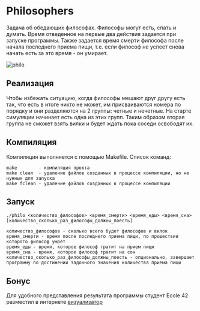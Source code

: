 # Philosophers
Задача об обедающих философах. Философы могут есть, спать и думать. Время отведенное на первые два действия задается при запуске программы. Также задается время смерти философа после начала последнего приема пищи, т.е. если философ не успеет снова начать есть за это время - он умирает.

![philo](https://user-images.githubusercontent.com/36601351/175883406-afc27da4-b117-4b43-89c2-b7d16796f8db.png)
## Реализация
Чтобы избежать ситуацию, когда философы мешают друг другу есть так, что есть в итоге никто не может, им присваиваются номера по порядку и они разделяются на 2 группы: четные и нечетные. На старте симуляции начинает есть одна из этих групп. Таким образом вторая группа не сможет взять вилки и будет ждать пока соседи освободят их.

## Компиляция
Компиляция выполняется с помощью Makefile. Список команд:
``` 
make		- компиляция прокта
make clean	- удаление файлов созданных в процессе компиляции, но не нужных для запуска
make fclean	- удаление файлов созданных в процессе компиляции
```

## Запуск
`./philo <количество_философов> <время_смерти> <время_еды> <время_сна> [количество_сколько_раз_философы_должны_поесть]`
```
количество_философов - сколько всего будет философов и вилок
время_смерти - время после последнего приема пищи, по прошествии которого философ умрет
время_еды - время, которое философ тратит на прием пищи
время_сна - время, которое философ тратит на сон
количество_сколько_раз_философы_должны_поесть - опционально, завершает программу по достижении задонного значения количества приема пищи
```

## Бонус
Для удобного представления результата программы студент Ecole 42 разместил в интернете [визуализатор](https://nafuka11.github.io/philosophers-visualizer/)
